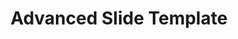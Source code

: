 ---
layout: page
title: Advanced Slide Template
description: another without an image
img:
importance: 1
category: Tools
---
